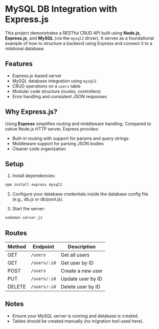 # MySQL DB Integration with Express.js

This project demonstrates a RESTful CRUD API built using **Node.js**, **Express.js**, and **MySQL** (via the `mysql2` driver). It serves as a foundational example of how to structure a backend using Express and connect it to a relational database.

## Features

- Express.js-based server
- MySQL database integration using `mysql2`
- CRUD operations on a `users` table
- Modular code structure (routes, controllers)
- Error handling and consistent JSON responses

## Why Express.js?

Using **Express** simplifies routing and middleware handling. Compared to native Node.js HTTP server, Express provides:

- Built-in routing with support for params and query strings
- Middleware support for parsing JSON bodies
- Cleaner code organization

## Setup

1. Install dependencies:

```bash
npm install express mysql2
```

2. Configure your database credentials inside the database config file (e.g., db.js or db/pool.js).

3. Start the server:
```bash
nodemon server.js
```
## Routes

| Method | Endpoint     | Description       |
| ------ | ------------ | ----------------- |
| GET    | `/users`     | Get all users     |
| GET    | `/users/:id` | Get user by ID    |
| POST   | `/users`     | Create a new user |
| PUT    | `/users/:id` | Update user by ID |
| DELETE | `/users/:id` | Delete user by ID |

## Notes
 - Ensure your MySQL server is running and database is created.
 - Tables should be created manually (no migration tool used here).
